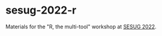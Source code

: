 # sesug-2022-r

Materials for the "R, the multi-tool" workshop at [SESUG 2022](https://www.sesug.org/SESUG2022/dayofpythonandr.php).